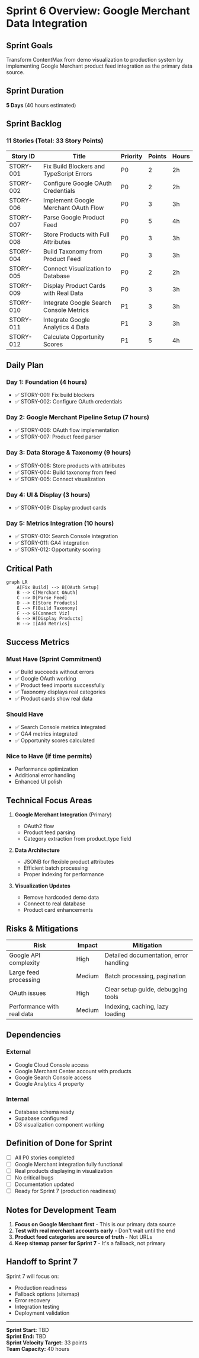 # Sprint 6 Overview: Google Merchant Data Integration

## Sprint Goals
Transform ContentMax from demo visualization to production system by implementing Google Merchant product feed integration as the primary data source.

## Sprint Duration
**5 Days** (40 hours estimated)

## Sprint Backlog

### 11 Stories (Total: 33 Story Points)

| Story ID | Title | Priority | Points | Hours |
|----------|-------|----------|---------|-------|
| STORY-001 | Fix Build Blockers and TypeScript Errors | P0 | 2 | 2h |
| STORY-002 | Configure Google OAuth Credentials | P0 | 2 | 2h |
| STORY-006 | Implement Google Merchant OAuth Flow | P0 | 3 | 3h |
| STORY-007 | Parse Google Product Feed | P0 | 5 | 4h |
| STORY-008 | Store Products with Full Attributes | P0 | 3 | 3h |
| STORY-004 | Build Taxonomy from Product Feed | P0 | 3 | 3h |
| STORY-005 | Connect Visualization to Database | P0 | 2 | 2h |
| STORY-009 | Display Product Cards with Real Data | P0 | 3 | 3h |
| STORY-010 | Integrate Google Search Console Metrics | P1 | 3 | 3h |
| STORY-011 | Integrate Google Analytics 4 Data | P1 | 3 | 3h |
| STORY-012 | Calculate Opportunity Scores | P1 | 5 | 4h |

## Daily Plan

### Day 1: Foundation (4 hours)
- ✅ STORY-001: Fix build blockers
- ✅ STORY-002: Configure OAuth credentials

### Day 2: Google Merchant Pipeline Setup (7 hours)
- ✅ STORY-006: OAuth flow implementation
- ✅ STORY-007: Product feed parser

### Day 3: Data Storage & Taxonomy (9 hours)
- ✅ STORY-008: Store products with attributes
- ✅ STORY-004: Build taxonomy from feed
- ✅ STORY-005: Connect visualization

### Day 4: UI & Display (3 hours)
- ✅ STORY-009: Display product cards

### Day 5: Metrics Integration (10 hours)
- ✅ STORY-010: Search Console integration
- ✅ STORY-011: GA4 integration
- ✅ STORY-012: Opportunity scoring

## Critical Path

```mermaid
graph LR
    A[Fix Build] --> B[OAuth Setup]
    B --> C[Merchant OAuth]
    C --> D[Parse Feed]
    D --> E[Store Products]
    E --> F[Build Taxonomy]
    F --> G[Connect Viz]
    G --> H[Display Products]
    H --> I[Add Metrics]
```

## Success Metrics

### Must Have (Sprint Commitment)
- ✅ Build succeeds without errors
- ✅ Google OAuth working
- ✅ Product feed imports successfully
- ✅ Taxonomy displays real categories
- ✅ Product cards show real data

### Should Have
- ✅ Search Console metrics integrated
- ✅ GA4 metrics integrated
- ✅ Opportunity scores calculated

### Nice to Have (if time permits)
- Performance optimization
- Additional error handling
- Enhanced UI polish

## Technical Focus Areas

1. **Google Merchant Integration** (Primary)
   - OAuth2 flow
   - Product feed parsing
   - Category extraction from product_type field

2. **Data Architecture**
   - JSONB for flexible product attributes
   - Efficient batch processing
   - Proper indexing for performance

3. **Visualization Updates**
   - Remove hardcoded demo data
   - Connect to real database
   - Product card enhancements

## Risks & Mitigations

| Risk | Impact | Mitigation |
|------|--------|------------|
| Google API complexity | High | Detailed documentation, error handling |
| Large feed processing | Medium | Batch processing, pagination |
| OAuth issues | High | Clear setup guide, debugging tools |
| Performance with real data | Medium | Indexing, caching, lazy loading |

## Dependencies

### External
- Google Cloud Console access
- Google Merchant Center account with products
- Google Search Console access
- Google Analytics 4 property

### Internal
- Database schema ready
- Supabase configured
- D3 visualization component working

## Definition of Done for Sprint

- [ ] All P0 stories completed
- [ ] Google Merchant integration fully functional
- [ ] Real products displaying in visualization
- [ ] No critical bugs
- [ ] Documentation updated
- [ ] Ready for Sprint 7 (production readiness)

## Notes for Development Team

1. **Focus on Google Merchant first** - This is our primary data source
2. **Test with real merchant accounts early** - Don't wait until the end
3. **Product feed categories are source of truth** - Not URLs
4. **Keep sitemap parser for Sprint 7** - It's a fallback, not primary

## Handoff to Sprint 7

Sprint 7 will focus on:
- Production readiness
- Fallback options (sitemap)
- Error recovery
- Integration testing
- Deployment validation

---
**Sprint Start:** TBD  
**Sprint End:** TBD  
**Sprint Velocity Target:** 33 points  
**Team Capacity:** 40 hours